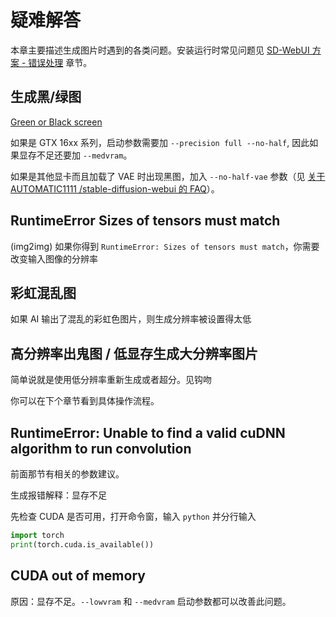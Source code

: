 # 疑难解答

本章主要描述生成图片时遇到的各类问题。安装运行时常见问题见 [SD-WebUI 方案 - 错误处理](../install/sd-webui.md#错误处理-troubleshooting) 章节。

## 生成黑/绿图

[Green or Black screen](https://github.com/AUTOMATIC1111/stable-diffusion-webui/wiki/Install-and-Run-on-NVidia-GPUs)

如果是 GTX 16xx 系列，启动参数需要加 `--precision full --no-half`, 因此如果显存不足还要加 `--medvram`。

如果是其他显卡而且加载了 VAE 时出现黑图，加入 `--no-half-vae` 参数（见 [关于 AUTOMATIC1111 /stable-diffusion-webui 的 FAQ](https://gist.github.com/crosstyan/f912612f4c26e298feec4a2924c41d99)）。


## RuntimeError Sizes of tensors must match

(img2img) 如果你得到 `RuntimeError: Sizes of tensors must match`，你需要改变输入图像的分辨率


## 彩虹混乱图

如果 AI 输出了混乱的彩虹色图片，则生成分辨率被设置得太低


## 高分辨率出鬼图 / 低显存生成大分辨率图片

简单说就是使用低分辨率重新生成或者超分。见钩吻

你可以在下个章节看到具体操作流程。

## RuntimeError: Unable to find a valid cuDNN algorithm to run convolution

前面那节有相关的参数建议。

生成报错解释：显存不足

先检查 CUDA 是否可用，打开命令窗，输入 `python` 并分行输入

```python
import torch
print(torch.cuda.is_available())
```

## CUDA out of memory

原因：显存不足。`--lowvram` 和 `--medvram` 启动参数都可以改善此问题。


